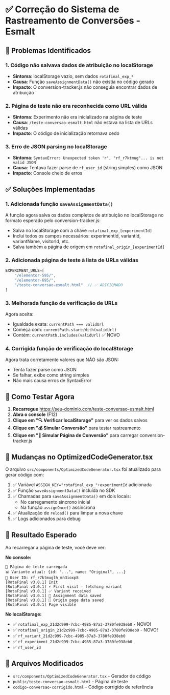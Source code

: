 # ✅ Correção do Sistema de Rastreamento de Conversões - Esmalt

## 🔴 Problemas Identificados

### 1. Código não salvava dados de atribuição no localStorage
- **Sintoma**: localStorage vazio, sem dados `rotafinal_exp_*`
- **Causa**: Função `saveAssignmentData()` não existia no código gerado
- **Impacto**: O conversion-tracker.js não conseguia encontrar dados de atribuição

### 2. Página de teste não era reconhecida como URL válida
- **Sintoma**: Experimento não era inicializado na página de teste
- **Causa**: `/teste-conversao-esmalt.html` não estava na lista de URLs válidas
- **Impacto**: O código de inicialização retornava cedo

### 3. Erro de JSON parsing no localStorage
- **Sintoma**: `SyntaxError: Unexpected token 'r', "rf_r7ktmug"... is not valid JSON`
- **Causa**: Tentava fazer parse de `rf_user_id` (string simples) como JSON
- **Impacto**: Console cheio de erros

## ✅ Soluções Implementadas

### 1. Adicionada função `saveAssignmentData()`

A função agora salva os dados completos de atribuição no localStorage no formato esperado pelo conversion-tracker.js:
- Salva no localStorage com a chave `rotafinal_exp_[experimentId]`
- Inclui todos os campos necessários: experimentId, variantId, variantName, visitorId, etc.
- Salva também a página de origem em `rotafinal_origin_[experimentId]`

### 2. Adicionada página de teste à lista de URLs válidas

```javascript
EXPERIMENT_URLS=[
    "/elementor-595/",
    "/elementor-695/",
    "/teste-conversao-esmalt.html"  // ✅ ADICIONADO
]
```

### 3. Melhorada função de verificação de URLs

Agora aceita:
- Igualdade exata: `currentPath === validUrl`
- Começa com: `currentPath.startsWith(validUrl)`
- Contém: `currentPath.includes(validUrl)` ✅ NOVO

### 4. Corrigida função de verificação do localStorage

Agora trata corretamente valores que NÃO são JSON:
- Tenta fazer parse como JSON
- Se falhar, exibe como string simples
- Não mais causa erros de SyntaxError

## 🧪 Como Testar Agora

1. **Recarregue** https://seu-dominio.com/teste-conversao-esmalt.html
2. **Abra o console** (F12)
3. **Clique em "🔍 Verificar localStorage"** para ver os dados salvos
4. **Clique em "💰 Simular Conversão"** para testar rastreamento
5. **Clique em "📍 Simular Página de Conversão"** para carregar conversion-tracker.js

## 📝 Mudanças no OptimizedCodeGenerator.tsx

O arquivo `src/components/OptimizedCodeGenerator.tsx` foi atualizado para gerar código com:

1. ✅ Variável `ASSIGN_KEY="rotafinal_exp_"+experimentId` adicionada
2. ✅ Função `saveAssignmentData()` incluída no SDK
3. ✅ Chamadas para `saveAssignmentData()` em dois locais:
   - No carregamento síncrono inicial
   - Na função `assignOnce()` assíncrona
4. ✅ Atualização de `reload()` para limpar a nova chave
5. ✅ Logs adicionados para debug

## 🚀 Resultado Esperado

Ao recarregar a página de teste, você deve ver:

**No console:**
```
🚀 Página de teste carregada
📊 Variante atual: {id: "...", name: "Original", ...}
👤 User ID: rf_r7ktmuglh_mh3ioxp8
[RotaFinal v3.0.1] Init
[RotaFinal v3.0.1] ⚡ First visit - fetching variant
[RotaFinal v3.0.1] ✅ Variant received
[RotaFinal v3.0.1] 💾 Assignment data saved
[RotaFinal v3.0.1] 💾 Origin page data saved
[RotaFinal v3.0.1] Page visible
```

**No localStorage:**
- ✅ `rotafinal_exp_21d2c999-7cbc-4985-87a3-3780fe938eb0` - NOVO!
- ✅ `rotafinal_origin_21d2c999-7cbc-4985-87a3-3780fe938eb0` - NOVO!
- ✅ `rf_variant_21d2c999-7cbc-4985-87a3-3780fe938eb0`
- ✅ `rf_experiment_21d2c999-7cbc-4985-87a3-3780fe938eb0`
- ✅ `rf_user_id`

## 📁 Arquivos Modificados

- `src/components/OptimizedCodeGenerator.tsx` - Gerador de código
- `public/teste-conversao-esmalt.html` - Página de teste
- `codigo-conversao-corrigido.html` - Código corrigido de referência
